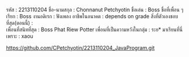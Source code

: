 รหัส : 2213110204
ชื่อ-นามสกุล : Chonnanut Petchyotin
ชื่อเล่น : Boss
ชื่อที่เพื่อน ๆ เรียก : Boss
งานอดิเรก : ฟังเพลง
อาชีพในอนาคต : depends on grade
สิ่งที่ตัวเองชอบที่สุด(ตอนนี้) :  
เพื่อนที่สนิทที่สุด : Boss Phat Riew Potter
เพื่อนที่เป็นความหวังในกลุ่ม : ระย*
มาเรียนที่นี่เพราะ : xaou


https://github.com/CPetchyotin/2213110204_JavaProgram.git